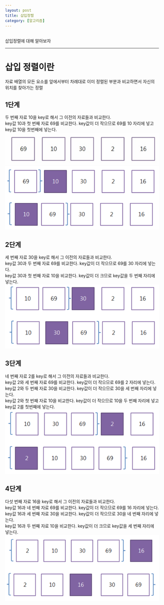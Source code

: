 ```yaml
---
layout: post
title: 삽입정렬
category: [알고리즘]
---
```

<br>
삽입정렬에 대해 알아보자
<!-- more -->
<hr>

# 삽입 정렬이란
자료 배열의 모든 요소를 앞에서부터 차례대로 이미 정렬된 부분과 비교하면서 자신의 위치를 찾아가는 정렬

## 1단계
두 번째 자료 10을 key로 해서 그 이전의 자료들과 비교한다.  
key값 10과 첫 번째 자료 69를 비교한다. key값이 더 작으므로 69를 10 자리에 넣고 key값 10을 첫번째에 넣는다.
![삽입정렬0](/public/img/알고리즘/삽입정렬0.png)
![삽입정렬1](/public/img/알고리즘/삽입정렬1.png)


## 2단계
세 번째 자료 30을 key로 해서 그 이전의 자료들과 비교한다.  
key값 30과 두 번째 자료 69를 비교한다. key값이 더 작으므로 69를 30 자리에 넣는다.  
key값 30과 첫 번째 자료 10을 비교한다. key값이 더 크므로 key값을 두 번째 자리에 넣는다.
![삽입정렬2](/public/img/알고리즘/삽입정렬2.png)



## 3단계
네 번째 자료 2를 key로 해서 그 이전의 자료들과 비교한다.  
key값 2와 세 번째 자료 69를 비교한다. key값이 더 작으므로 69를 2 자리에 넣는다.  
key값 2와 두 번째 자료 30을 비교한다. key값이 더 작으므로 30을 세 번째 자리에 넣는다.  
key값 2와 첫 번째 자료 10을 비교한다. key값이 더 작으므로 10을 두 번째 자리에 넣고 key값 2를 첫번째에 넣는다.
![삽입정렬3](/public/img/알고리즘/삽입정렬3.png)



## 4단계
다섯 번째 자료 16을 key로 해서 그 이전의 자료들과 비교한다.  
key값 16과 네 번째 자료 69를 비교한다. key값이 더 작으므로 69를 16 자리에 넣는다.  
key값 16과 세 번째 자료 30을 비교한다. key값이 더 작으므로 30을 네 번째 자리에 넣는다.  
key값 16과 두 번째 자료 10을 비교한다. key값이 더 크므로  key값을 세 번째 자리에 넣는다.
![삽입정렬4](/public/img/알고리즘/삽입정렬4.png)

